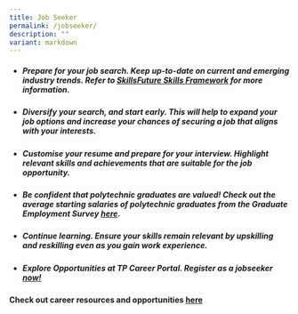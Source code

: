 ```yaml
---
title: Job Seeker
permalink: /jobseeker/
description: ""
variant: markdown
---
```

-  ##### **Prepare for your job search.** Keep up-to-date on current and emerging industry trends. Refer to [SkillsFuture Skills Framework](https://www.skillsfuture.gov.sg/skills-framework) for more information.

- ##### **Diversify your search, and start early.** This will help to expand your job options and increase your chances of securing a job that aligns with your interests.

- ##### **Customise your resume and prepare for your interview.** Highlight relevant skills and achievements that are suitable for the job opportunity. 

- ##### **Be confident that polytechnic graduates are valued!** Check out the average starting salaries of polytechnic graduates from the Graduate Employment Survey [here](https://www.tp.edu.sg/about-tp/media-centre/press-release/Employment-Rates-of-Polytechnic-Graduates-Remain-High-in-2023.html).

- ##### **Continue learning.** Ensure your skills remain relevant by upskilling and reskilling even as you gain work experience.

- ##### **Explore Opportunities** at TP Career Portal. Register as a jobseeker [now!](https://for.edu.sg/Careers4TPGrads)

#### **Check out career resources and opportunities [here](/careerpreparation/)**